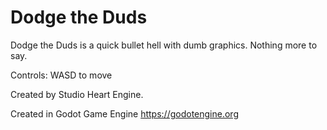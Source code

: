 # Dodge the Duds

Dodge the Duds is a quick bullet hell with dumb graphics. Nothing more to say.

Controls:
WASD to move



Created by Studio Heart Engine. 

Created in Godot Game Engine
https://godotengine.org
